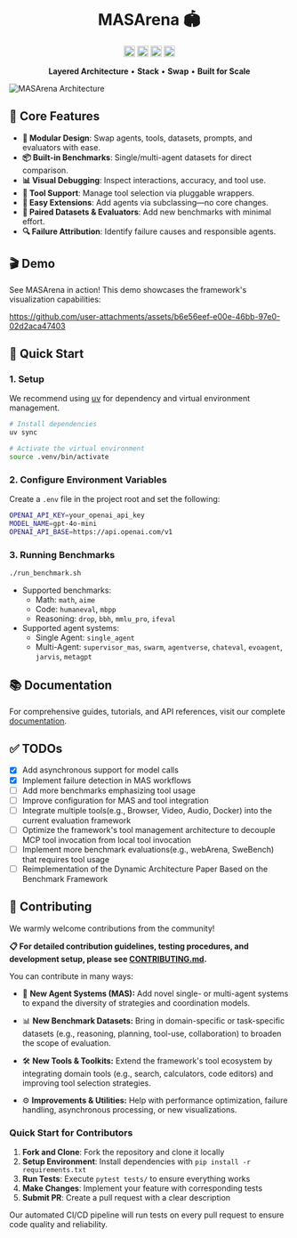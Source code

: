 # <div align="center">

  <h1 align="center">MASArena 🏟️</h1>
  <!-- <p align="center"><i>Multi-Agent Systems Arena</i></p> -->
  <p align="center">
    <a href="https://www.python.org/downloads/"><img src="https://img.shields.io/badge/python-3.11+-blue" alt="Python 3.11+" height="20"/></a>
    <a href="https://opensource.org/licenses/MIT"><img src="https://img.shields.io/badge/License-MIT-yellow" alt="License: MIT" height="20"/></a>
    <a href="https://lins-lab.github.io/MASArena"><img src="https://img.shields.io/badge/📖%20Docs-MASArena-blue" alt="Documentation" height="20"/></a>
    <a href="https://deepwiki.com/LINs-lab/MASArena"><img src="https://deepwiki.com/badge.svg" alt="Ask DeepWiki" height="20"></a>
  </p>
  
  
  <p align="center">
    <b>Layered Architecture</b> • <b>Stack</b> • <b>Swap</b> • <b>Built for Scale</b>
  </p>
  <img src="docs/images/intro.svg" style="display: block; margin: 0 auto; max-width: 100%;" alt="MASArena Architecture"/>
</div>

## 🌟 Core Features

* **🧱 Modular Design**: Swap agents, tools, datasets, prompts, and evaluators with ease.
* **📦 Built-in Benchmarks**: Single/multi-agent datasets for direct comparison.
* **📊 Visual Debugging**: Inspect interactions, accuracy, and tool use.
* **🔧 Tool Support**:  Manage tool selection via pluggable wrappers.
* **🧩 Easy Extensions**: Add agents via subclassing—no core changes.
* **📂 Paired Datasets & Evaluators**: Add new benchmarks with minimal effort.
* **🔍 Failure Attribution**: Identify failure causes and responsible agents.

## 🎬 Demo

See MASArena in action! This demo showcases the framework's visualization capabilities:

https://github.com/user-attachments/assets/b6e56eef-e00e-46bb-97e0-02d2aca47403

## 🚀 Quick Start

### 1. Setup

We recommend using [uv](https://docs.astral.sh/uv/) for dependency and virtual environment management.

```bash
# Install dependencies
uv sync

# Activate the virtual environment
source .venv/bin/activate
```

### 2. Configure Environment Variables

Create a `.env` file in the project root and set the following:

```bash
OPENAI_API_KEY=your_openai_api_key
MODEL_NAME=gpt-4o-mini
OPENAI_API_BASE=https://api.openai.com/v1
```

### 3. Running Benchmarks

```bash
./run_benchmark.sh
```
* Supported benchmarks: 
  * Math: `math`, `aime`
  * Code: `humaneval`, `mbpp`
  * Reasoning: `drop`, `bbh`, `mmlu_pro`, `ifeval`
* Supported agent systems: 
  * Single Agent: `single_agent`
  * Multi-Agent: `supervisor_mas`, `swarm`, `agentverse`, `chateval`, `evoagent`, `jarvis`, `metagpt`

## 📚 Documentation

For comprehensive guides, tutorials, and API references, visit our complete [documentation](https://lins-lab.github.io/MASArena).

## ✅ TODOs

* [x] Add asynchronous support for model calls
* [x] Implement failure detection in MAS workflows
* [ ] Add more benchmarks emphasizing tool usage
* [ ] Improve configuration for MAS and tool integration
* [ ] Integrate multiple tools(e.g., Browser, Video, Audio, Docker) into the current evaluation framework
* [ ] Optimize the framework's tool management architecture to decouple MCP tool invocation from local tool invocation
* [ ] Implement more benchmark evaluations(e.g., webArena, SweBench) that requires tool usage
* [ ] Reimplementation of the Dynamic Architecture Paper Based on the Benchmark Framework

## 🙌 Contributing

We warmly welcome contributions from the community!

**📋 For detailed contribution guidelines, testing procedures, and development setup, please see [CONTRIBUTING.md](docs/quick_start/CONTRIBUTING.md).**

You can contribute in many ways:

* 🧠 **New Agent Systems (MAS):**
  Add novel single- or multi-agent systems to expand the diversity of strategies and coordination models.

* 📊 **New Benchmark Datasets:**
  Bring in domain-specific or task-specific datasets (e.g., reasoning, planning, tool-use, collaboration) to broaden the scope of evaluation.

* 🛠 **New Tools & Toolkits:**
  Extend the framework's tool ecosystem by integrating domain tools (e.g., search, calculators, code editors) and improving tool selection strategies.

* ⚙️ **Improvements & Utilities:**
  Help with performance optimization, failure handling, asynchronous processing, or new visualizations.

### Quick Start for Contributors

1. **Fork and Clone**: Fork the repository and clone it locally
2. **Setup Environment**: Install dependencies with `pip install -r requirements.txt`
3. **Run Tests**: Execute `pytest tests/` to ensure everything works
4. **Make Changes**: Implement your feature with corresponding tests
5. **Submit PR**: Create a pull request with a clear description

Our automated CI/CD pipeline will run tests on every pull request to ensure code quality and reliability.
